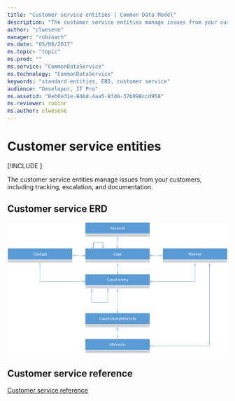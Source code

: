 ```yaml
---
title: "Customer service entities | Common Data Model"
description: "The customer service entities manage issues from your customers, including tracking, escalation, and documentation."
author: "clwesene"
manager: "robinarh"
ms.date: "05/08/2017"
ms.topic: "topic"
ms.prod: ""
ms.service: "CommonDataService"
ms.technology: "CommonDataService"
keywords: "standard entities, ERD, customer service"
audience: "Developer, IT Pro"
ms.assetid: "0eb0e31e-846d-4aa5-8fd0-37b098ccd958"
ms.reviewer: robinr
ms.author: clwesene
---
```


# Customer service entities

[!INCLUDE [](../includes/new-version.md)]


The customer service entities manage issues from your customers, including tracking, escalation, and documentation.

## Customer service ERD

![Customer Service ERD](media/customer-service.png "Customer Service ERD")

## Customer service reference

[Customer service reference](entity-tables/customer-service.md "Customer Service Reference")
